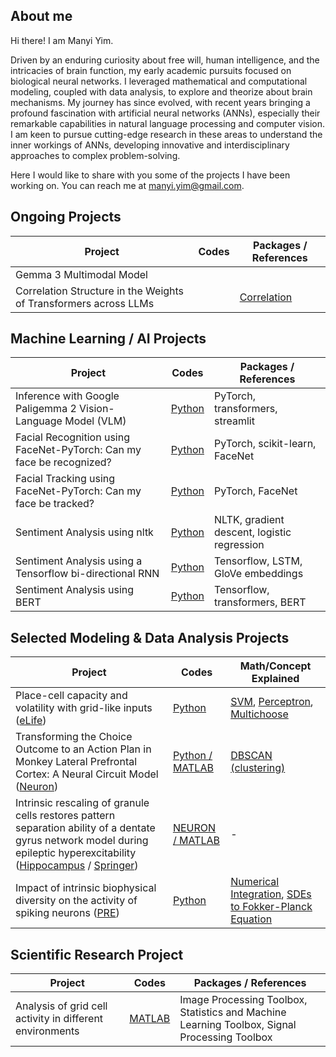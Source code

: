 <!-- Global site tag (gtag.js) - Google Analytics -->
<script async src="https://www.googletagmanager.com/gtag/js?id=G-Y05EH5SXSJ"></script>
<script>
  window.dataLayer = window.dataLayer || [];
  function gtag(){dataLayer.push(arguments);}
  gtag('js', new Date());

  gtag('config', 'G-Y05EH5SXSJ');
</script>

## About me

Hi there! I am Manyi Yim.

Driven by an enduring curiosity about free will, human intelligence, and the intricacies of brain function, my early academic pursuits focused on biological neural networks. I leveraged mathematical and computational modeling, coupled with data analysis, to explore and theorize about brain mechanisms. My journey has since evolved, with recent years bringing a profound fascination with artificial neural networks (ANNs), especially their remarkable capabilities in natural language processing and computer vision. I am keen to pursue cutting-edge research in these areas to understand the inner workings of ANNs, developing innovative and interdisciplinary approaches to complex problem-solving.

Here I would like to share with you some of the projects I have been working on. You can reach me at [manyi.yim@gmail.com](manyi.yim@gmail.com).

## Ongoing Projects

| Project | Codes | Packages / References |
| ----------- | ----------- | ----------- |
| Gemma 3 Multimodal Model|||
| Correlation Structure in the Weights of Transformers across LLMs||[Correlation](https://myyim.github.io/reference/llmweights.html)|

## Machine Learning / AI Projects

| Project | Codes | Packages / References |
| ----------- | ----------- | ----------- |
| Inference with Google Paligemma 2 Vision-Language Model (VLM) | [Python](https://huggingface.co/spaces/myyim/vlm_google_paligemma2_3b) | PyTorch, transformers, streamlit |
| Facial Recognition using FaceNet-PyTorch: Can my face be recognized? | [Python](https://github.com/myyim/FaceNet/blob/main/manyi-facenet-classify.ipynb) | PyTorch, scikit-learn, FaceNet |
| Facial Tracking using FaceNet-PyTorch: Can my face be tracked? | [Python](https://github.com/myyim/FaceNet/blob/main/manyi-facenet-tracking.ipynb) | PyTorch, FaceNet |
| Sentiment Analysis using nltk | [Python](https://github.com/myyim/sentimentanalysis/blob/main/tweetNLP_nltk_feature_extraction.ipynb) | NLTK, gradient descent, logistic regression |
| Sentiment Analysis using a Tensorflow bi-directional RNN | [Python](https://github.com/myyim/sentimentanalysis/blob/main/tweetNLP_tf_biLSTM_glove.ipynb) | Tensorflow, LSTM, GloVe embeddings |
| Sentiment Analysis using BERT | [Python](https://github.com/myyim/sentimentanalysis/blob/main/tweetNLP_transformers_gpu.ipynb) | Tensorflow, transformers, BERT |

## Selected Modeling & Data Analysis Projects

| Project | Codes | Math/Concept Explained |
| ----------- | ----------- | ----------- |
| Place-cell capacity and volatility with grid-like inputs ([eLife](https://elifesciences.org/articles/62702)) | [Python](https://github.com/myyim/placecellperceptron) | [SVM](https://github.com/myyim/myyim.github.io/blob/main/reference/SVM.pdf), [Perceptron](https://github.com/myyim/perceptron), [Multichoose](https://github.com/myyim/multichoose) |
| Transforming the Choice Outcome to an Action Plan in Monkey Lateral Prefrontal Cortex: A Neural Circuit Model ([Neuron](https://www.sciencedirect.com/science/article/pii/S0896627319304854)) | [Python / MATLAB](https://github.com/myyim/LPFC) | [DBSCAN (clustering)](https://myyim.github.io/reference/dbscan.html) |
| Intrinsic rescaling of granule cells restores pattern separation ability of a dentate gyrus network model during epileptic hyperexcitability ([Hippocampus](https://onlinelibrary.wiley.com/doi/abs/10.1002/hipo.22373) / [Springer](https://link.springer.com/chapter/10.1007/978-3-319-99103-0_23))| [NEURON / MATLAB](https://github.com/myyim/DG_pattern_separation) | - |
| Impact of intrinsic biophysical diversity on the activity of spiking neurons ([PRE](https://journals.aps.org/pre/abstract/10.1103/PhysRevE.87.032710)) | [Python](https://github.com/myyim/LIF) | [Numerical Integration](https://github.com/myyim/myyim.github.io/blob/main/reference/integration.md), [SDEs to Fokker-Planck Equation](https://github.com/myyim/myyim.github.io/blob/main/reference/SDEs_to_Fokker_Planck.pdf) |


## Scientific Research Project

| Project | Codes | Packages / References |
| ----------- | ----------- | ----------- |
| Analysis of grid cell activity in different environments | [MATLAB](https://github.com/myyim/gridcell_circular_track) | Image Processing Toolbox, Statistics and Machine Learning Toolbox, Signal Processing Toolbox |
